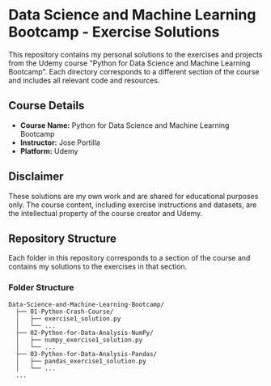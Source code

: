 # Data Science and Machine Learning Bootcamp - Exercise Solutions

This repository contains my personal solutions to the exercises and projects from the Udemy course "Python for Data Science and Machine Learning Bootcamp". Each directory corresponds to a different section of the course and includes all relevant code and resources.

## Course Details

- **Course Name:** Python for Data Science and Machine Learning Bootcamp
- **Instructor:** Jose Portilla
- **Platform:** Udemy

## Disclaimer

These solutions are my own work and are shared for educational purposes only. The course content, including exercise instructions and datasets, are the intellectual property of the course creator and Udemy.

## Repository Structure

Each folder in this repository corresponds to a section of the course and contains my solutions to the exercises in that section.

### Folder Structure

```plaintext
Data-Science-and-Machine-Learning-Bootcamp/
  ├── 01-Python-Crash-Course/
  │   ├── exercise1_solution.py
  │   └── ...
  ├── 02-Python-for-Data-Analysis-NumPy/
  │   ├── numpy_exercise1_solution.py
  │   └── ...
  ├── 03-Python-for-Data-Analysis-Pandas/
  │   ├── pandas_exercise1_solution.py
  │   └── ...
  ...
